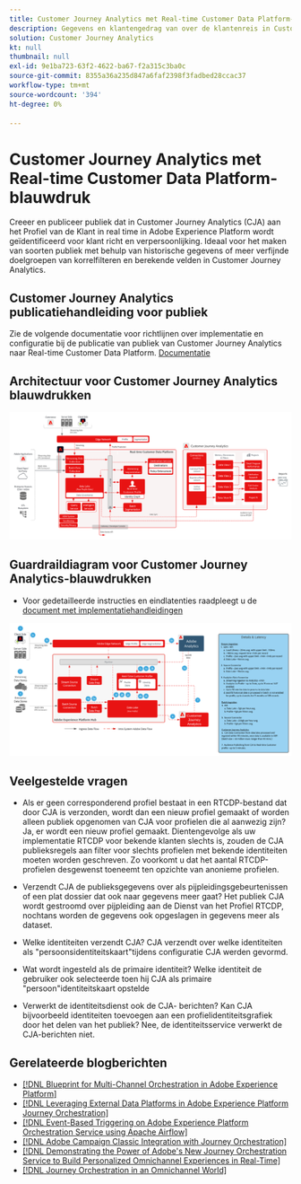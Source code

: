 ```yaml
---
title: Customer Journey Analytics met Real-time Customer Data Platform-blauwdruk
description: Gegevens en klantengedrag van over de klantenreis in Customer Journey Analytics verenigen en analyseren, publiek van CJA aan RTCDP publiceren
solution: Customer Journey Analytics
kt: null
thumbnail: null
exl-id: 9e1ba723-63f2-4622-ba67-f2a315c3ba0c
source-git-commit: 8355a36a235d847a6faf2398f3fadbed28ccac37
workflow-type: tm+mt
source-wordcount: '394'
ht-degree: 0%

---
```


# Customer Journey Analytics met Real-time Customer Data Platform-blauwdruk

Creeer en publiceer publiek dat in Customer Journey Analytics (CJA) aan het Profiel van de Klant in real time in Adobe Experience Platform wordt geïdentificeerd voor klant richt en verpersoonlijking. Ideaal voor het maken van soorten publiek met behulp van historische gegevens of meer verfijnde doelgroepen van korrelfilteren en berekende velden in Customer Journey Analytics.

## Customer Journey Analytics publicatiehandleiding voor publiek

Zie de volgende documentatie voor richtlijnen over implementatie en configuratie bij de publicatie van publiek van Customer Journey Analytics naar Real-time Customer Data Platform. [Documentatie](https://experienceleague.adobe.com/docs/analytics-platform/using/cja-components/audiences/publish.html)

## Architectuur voor Customer Journey Analytics blauwdrukken

![Architectuurdiagram](assets/CJA_RTCDP.svg)

## Guardraildiagram voor Customer Journey Analytics-blauwdrukken

* Voor gedetailleerde instructies en eindlatenties raadpleegt u de [document met implementatiehandleidingen](../experience-platform/deployment/guardrails.md)

![Guardraildiagram](../experience-platform/assets/CJA_guardrails.svg)

## Veelgestelde vragen

* Als er geen corresponderend profiel bestaat in een RTCDP-bestand dat door CJA is verzonden, wordt dan een nieuw profiel gemaakt of worden alleen publiek opgenomen van CJA voor profielen die al aanwezig zijn? Ja, er wordt een nieuw profiel gemaakt. Dientengevolge als uw implementatie RTCDP voor bekende klanten slechts is, zouden de CJA publieksregels aan filter voor slechts profielen met bekende identiteiten moeten worden geschreven. Zo voorkomt u dat het aantal RTCDP-profielen desgewenst toeneemt ten opzichte van anonieme profielen.

* Verzendt CJA de publieksgegevens over als pijpleidingsgebeurtenissen of een plat dossier dat ook naar gegevens meer gaat? Het publiek CJA wordt gestroomd over pijpleiding aan de Dienst van het Profiel RTCDP, nochtans worden de gegevens ook opgeslagen in gegevens meer als dataset.

* Welke identiteiten verzendt CJA? CJA verzendt over welke identiteiten als &quot;persoonsidentiteitskaart&quot;tijdens configuratie CJA werden gevormd.

* Wat wordt ingesteld als de primaire identiteit? Welke identiteit de gebruiker ook selecteerde toen hij CJA als primaire &quot;persoon&quot;identiteitskaart opstelde

* Verwerkt de identiteitsdienst ook de CJA- berichten? Kan CJA bijvoorbeeld identiteiten toevoegen aan een profielidentiteitsgrafiek door het delen van het publiek? Nee, de identiteitsservice verwerkt de CJA-berichten niet.

## Gerelateerde blogberichten

* [[!DNL Blueprint for Multi-Channel Orchestration in Adobe Experience Platform]](https://medium.com/adobetech/blueprint-for-multi-channel-orchestration-in-adobe-experience-platform-c68317e94184)
* [[!DNL Leveraging External Data Platforms in Adobe Experience Platform Journey Orchestration]](https://medium.com/adobetech/leveraging-external-data-platforms-in-adobe-experience-platform-journey-orchestration-54fc6134fe17)
* [[!DNL Event-Based Triggering on Adobe Experience Platform Orchestration Service using Apache Airflow]](https://medium.com/adobetech/event-based-triggering-on-adobe-experience-platform-orchestration-service-using-apache-airflow-8607b28251f1)
* [[!DNL Adobe Campaign Classic Integration with Journey Orchestration]](https://medium.com/adobetech/adobe-campaign-classic-integration-with-journey-orchestration-ae577653281)
* [[!DNL Demonstrating the Power of Adobe's New Journey Orchestration Service to Build Personalized Omnichannel Experiences in Real-Time]](https://medium.com/adobetech/demonstrating-the-power-of-adobes-new-journey-orchestration-service-to-build-personalized-aa60d88cd34)
* [[!DNL Journey Orchestration in an Omnichannel World]](https://medium.com/adobetech/journey-orchestration-in-an-omnichannel-world-3a2d32d556d9)
